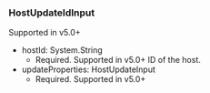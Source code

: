### HostUpdateIdInput
Supported in v5.0+

- hostId: System.String
  - Required. Supported in v5.0+
ID of the host.
- updateProperties: HostUpdateInput
  - Required. Supported in v5.0+
